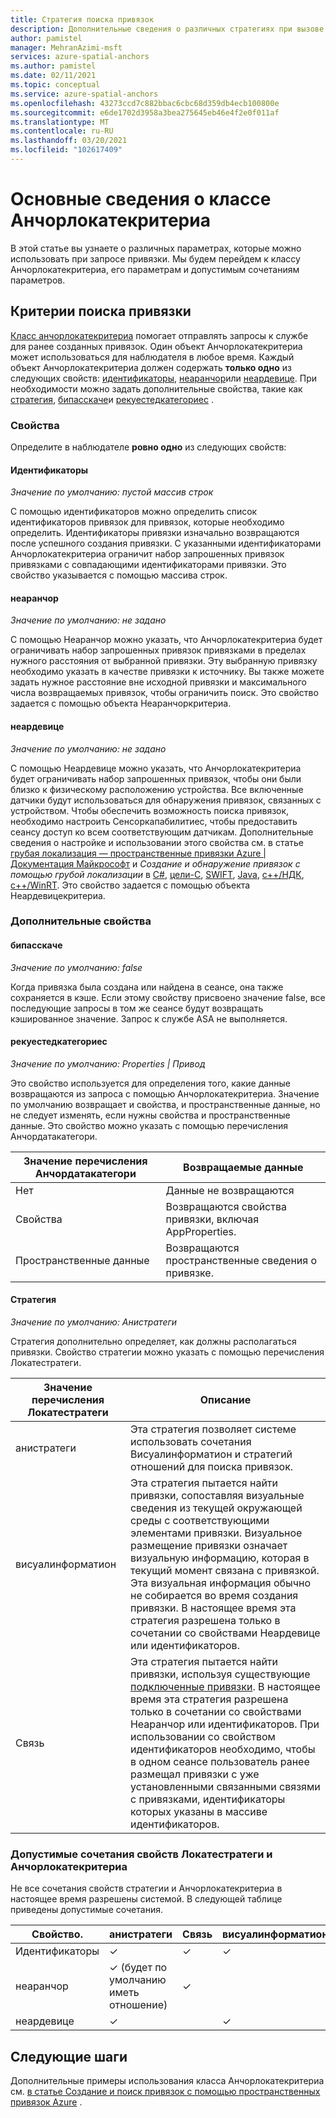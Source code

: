 ```yaml
---
title: Стратегия поиска привязок
description: Дополнительные сведения о различных стратегиях при вызове API для размещения
author: pamistel
manager: MehranAzimi-msft
services: azure-spatial-anchors
ms.author: pamistel
ms.date: 02/11/2021
ms.topic: conceptual
ms.service: azure-spatial-anchors
ms.openlocfilehash: 43273ccd7c882bbac6cbc68d359db4ecb100800e
ms.sourcegitcommit: e6de1702d3958a3bea275645eb46e4f2e0f011af
ms.translationtype: MT
ms.contentlocale: ru-RU
ms.lasthandoff: 03/20/2021
ms.locfileid: "102617409"
---
```

# <a name="understanding-the-anchorlocatecriteria-class"></a>Основные сведения о классе Анчорлокатекритериа
В этой статье вы узнаете о различных параметрах, которые можно использовать при запросе привязки. Мы будем перейдем к классу Анчорлокатекритериа, его параметрам и допустимым сочетаниям параметров.

## <a name="anchor-locate-criteria"></a>Критерии поиска привязки
[Класс анчорлокатекритериа](https://docs.microsoft.com/dotnet/api/microsoft.azure.spatialanchors.anchorlocatecriteria) помогает отправлять запросы к службе для ранее созданных привязок. Один объект Анчорлокатекритериа может использоваться для наблюдателя в любое время. Каждый объект Анчорлокатекритериа должен содержать **только одно** из следующих свойств: [идентификаторы](#identifiers), [неаранчор](#nearanchor)или [неардевице](#neardevice). При необходимости можно задать дополнительные свойства, такие как [стратегия](#strategy), [бипасскаче](#bypasscache)и [рекуестедкатегориес](#requestedcategories) . 

### <a name="properties"></a>Свойства
Определите в наблюдателе **ровно одно** из следующих свойств:
#### <a name="identifiers"></a>Идентификаторы
*Значение по умолчанию: пустой массив строк*

С помощью идентификаторов можно определить список идентификаторов привязок для привязок, которые необходимо определить. Идентификаторы привязки изначально возвращаются после успешного создания привязки. С указанными идентификаторами Анчорлокатекритериа ограничит набор запрошенных привязок привязками с совпадающими идентификаторами привязки. Это свойство указывается с помощью массива строк. 

#### <a name="nearanchor"></a>неаранчор
*Значение по умолчанию: не задано*

С помощью Неаранчор можно указать, что Анчорлокатекритериа будет ограничивать набор запрошенных привязок привязками в пределах нужного расстояния от выбранной привязки. Эту выбранную привязку необходимо указать в качестве привязки к источнику. Вы также можете задать нужное расстояние вне исходной привязки и максимального числа возвращаемых привязок, чтобы ограничить поиск.
Это свойство задается с помощью объекта Неаранчоркритериа.

#### <a name="neardevice"></a>неардевице
*Значение по умолчанию: не задано*

С помощью Неардевице можно указать, что Анчорлокатекритериа будет ограничивать набор запрошенных привязок, чтобы они были близко к физическому расположению устройства. Все включенные датчики будут использоваться для обнаружения привязок, связанных с устройством. Чтобы обеспечить возможность поиска привязок, необходимо настроить Сенсоркапабилитиес, чтобы предоставить сеансу доступ ко всем соответствующим датчикам. Дополнительные сведения о настройке и использовании этого свойства см. в статье [грубая локализация — пространственные привязки Azure | Документация Майкрософт](https://docs.microsoft.com/azure/spatial-anchors/concepts/coarse-reloc) и *Создание и обнаружение привязок с помощью грубой локализации* в [C#](https://docs.microsoft.com/azure/spatial-anchors/how-tos/set-up-coarse-reloc-unity), [цели-C](https://docs.microsoft.com/azure/spatial-anchors/how-tos/set-up-coarse-reloc-unity), [SWIFT](https://docs.microsoft.com/azure/spatial-anchors/how-tos/set-up-coarse-reloc-swift), [Java](https://docs.microsoft.com/azure/spatial-anchors/how-tos/set-up-coarse-reloc-java), [c++/НДК](https://docs.microsoft.com/azure/spatial-anchors/how-tos/set-up-coarse-reloc-cpp-ndk), [c++/WinRT](https://docs.microsoft.com/azure/spatial-anchors/how-tos/set-up-coarse-reloc-cpp-winrt).
Это свойство задается с помощью объекта Неардевицекритериа.

### <a name="additional-properties"></a>Дополнительные свойства
#### <a name="bypasscache"></a>бипасскаче
*Значение по умолчанию: false*

Когда привязка была создана или найдена в сеансе, она также сохраняется в кэше.  Если этому свойству присвоено значение false, все последующие запросы в том же сеансе будут возвращать кэшированное значение. Запрос к службе ASA не выполняется.

#### <a name="requestedcategories"></a>рекуестедкатегориес
*Значение по умолчанию: Properties | Привод*

Это свойство используется для определения того, какие данные возвращаются из запроса с помощью Анчорлокатекритериа. Значение по умолчанию возвращает и свойства, и пространственные данные, но не следует изменять, если нужны свойства и пространственные данные. Это свойство можно указать с помощью перечисления Анчордатакатегори.

Значение перечисления Анчордатакатегори | Возвращаемые данные
-----|------------
Нет | Данные не возвращаются
Свойства| Возвращаются свойства привязки, включая AppProperties.
Пространственные данные| Возвращаются пространственные сведения о привязке.

#### <a name="strategy"></a>Стратегия
*Значение по умолчанию: Анистратеги*

Стратегия дополнительно определяет, как должны располагаться привязки. Свойство стратегии можно указать с помощью перечисления Локатестратеги.

Значение перечисления Локатестратеги | Описание
---------------|------------
анистратеги | Эта стратегия позволяет системе использовать сочетания Висуалинформатион и стратегий отношений для поиска привязок. 
висуалинформатион|Эта стратегия пытается найти привязки, сопоставляя визуальные сведения из текущей окружающей среды с соответствующими элементами привязки. Визуальное размещение привязки означает визуальную информацию, которая в текущий момент связана с привязкой. Эта визуальная информация обычно не собирается во время создания привязки. В настоящее время эта стратегия разрешена только в сочетании со свойствами Неардевице или идентификаторов.
Связь|Эта стратегия пытается найти привязки, используя существующие [подключенные привязки](https://docs.microsoft.com/azure/spatial-anchors/concepts/anchor-relationships-way-finding#connect-anchors). В настоящее время эта стратегия разрешена только в сочетании со свойствами Неаранчор или идентификаторов. При использовании со свойством идентификаторов необходимо, чтобы в одном сеансе пользователь ранее размещал привязки с уже установленными связанными связями с привязками, идентификаторы которых указаны в массиве идентификаторов. 


### <a name="valid-combinations-of-locatestrategy-and-anchorlocatecriteria-properties"></a>Допустимые сочетания свойств Локатестратеги и Анчорлокатекритериа 

Не все сочетания свойств стратегии и Анчорлокатекритериа в настоящее время разрешены системой. В следующей таблице приведены допустимые сочетания.



Свойство. | анистратеги | Связь | висуалинформатион
-------- | ------------|--------------|-------------------
Идентификаторы | &check;    | &check;     | &check;
неаранчор  | &check;   (будет по умолчанию иметь отношение) | &check;    | 
неардевице  | &check;    |   | &check;




## <a name="next-steps"></a>Следующие шаги

Дополнительные примеры использования класса Анчорлокатекритериа см. [в статье Создание и поиск привязок с помощью пространственных привязок Azure](https://docs.microsoft.com/azure/spatial-anchors/create-locate-anchors-overview) .